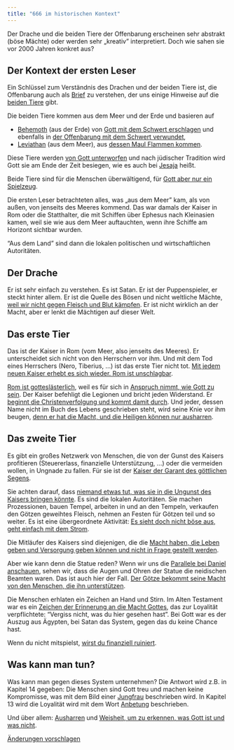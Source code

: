 ```yaml
---
title: "666 im historischen Kontext"
---
```



Der Drache und die beiden Tiere der Offenbarung erscheinen sehr abstrakt (böse Mächte) oder werden sehr „kreativ” interpretiert. Doch wie sahen sie vor 2000 Jahren konkret aus?


## Der Kontext der ersten Leser

<a name="a261"></a>
Ein Schlüssel zum Verständnis des Drachen und der beiden Tiere ist, die Offenbarung auch als [Brief](../../../background/literature/expl/the-book-of-revelation-how-to-read-it) zu verstehen, der uns einige Hinweise auf die [beiden Tiere](https://www.bibleserver.com/SLT/Offenbarung13) gibt.

Die beiden Tiere kommen aus dem Meer und der Erde und basieren auf

- [Behemoth](https://www.bibleserver.com/SLT/Hiob40%2C15-24) (aus der Erde) von [Gott mit dem Schwert erschlagen](https://www.bibleserver.com/SLT/Hiob40%2C19) und ebenfalls in [der Offenbarung mit dem Schwert verwundet](https://www.bibleserver.com/SLT/Offenbarung13%2C14),
- [Leviathan](https://www.bibleserver.com/SLT/Hiob41) (aus dem Meer), aus [dessen Maul Flammen kommen](https://www.bibleserver.com/SLT/Hiob41%2C19).


Diese Tiere werden [von Gott unterworfen](https://www.bibleserver.com/SLT/Hiob7%2C12) und nach jüdischer Tradition wird Gott sie am Ende der Zeit besiegen, wie es auch bei [Jesaja](https://www.bibleserver.com/SLT/Jesaja27%2C1) heißt.

Beide Tiere sind für die Menschen überwältigend, für [Gott aber nur ein Spielzeug](https://www.bibleserver.com/SLT/Psalm104%2C26).

Die ersten Leser betrachteten alles, was „aus dem Meer” kam, als von außen, von jenseits des Meeres kommend. Das war damals der Kaiser in Rom oder die Statthalter, die mit Schiffen über Ephesus nach Kleinasien kamen, weil sie wie aus dem Meer auftauchten, wenn ihre Schiffe am Horizont sichtbar wurden.

“Aus dem Land” sind dann die lokalen politischen und wirtschaftlichen Autoritäten.


## Der Drache

<a name="0a83"></a>
Er ist sehr einfach zu verstehen. Es ist Satan. Er ist der Puppenspieler, er steckt hinter allem. Er ist die Quelle des Bösen und nicht weltliche Mächte, [weil wir nicht gegen Fleisch und Blut kämpfen](https://www.bibleserver.com/SLT/Epheser6%2C12). Er ist nicht wirklich an der Macht, aber er lenkt die Mächtigen auf dieser Welt.


## Das erste Tier

<a name="e132"></a>
Das ist der Kaiser in Rom (vom Meer, also jenseits des Meeres). Er unterscheidet sich nicht von den Herrschern vor ihm. Und mit dem Tod eines Herrschers (Nero, Tiberius, …) ist das erste Tier nicht tot. [Mit jedem neuen Kaiser erhebt es sich wieder. Rom ist unschlagbar](https://www.bibleserver.com/SLT/Offenbarung13%2C3-4).

[Rom ist gotteslästerlich](https://www.bibleserver.com/SLT/Offenbarung13%2C4-6), weil es für sich in [Anspruch nimmt, wie Gott zu sein](../../../background/history/expl/pax-romana-key-to-understand-the-book-of-revelation). Der Kaiser befehligt die Legionen und bricht jeden Widerstand. Er [beginnt die Christenverfolgung und kommt damit durch](https://www.bibleserver.com/SLT/Offenbarung13%2C7-8). Und jeder, dessen Name nicht im Buch des Lebens geschrieben steht, wird seine Knie vor ihm beugen, [denn er hat die Macht, und die Heiligen können nur ausharren](https://www.bibleserver.com/SLT/Offenbarung13%2C10).


## Das zweite Tier

<a name="3622"></a>
Es gibt ein großes Netzwerk von Menschen, die von der Gunst des Kaisers profitieren (Steuererlass, finanzielle Unterstützung, …) oder die vermeiden wollen, in Ungnade zu fallen. Für sie ist der [Kaiser der Garant des göttlichen Segens](../../../background/history/expl/pax-romana-key-to-understand-the-book-of-revelation).

Sie achten darauf, dass [niemand etwas tut, was sie in die Ungunst des Kaisers bringen könnte](https://www.bibleserver.com/SLT/Offenbarung13%2C12). Es sind die lokalen Autoritäten. Sie machen Prozessionen, bauen Tempel, arbeiten in und an den Tempeln, verkaufen den Götzen geweihtes Fleisch, nehmen an Festen für Götzen teil und so weiter. Es ist eine übergeordnete Aktivität: [Es sieht doch nicht böse aus, geht einfach mit dem Strom](https://www.bibleserver.com/SLT/Offenbarung13%2C11).

Die Mitläufer des Kaisers sind diejenigen, die die [Macht haben, die Leben geben und Versorgung geben können und nicht in Frage gestellt werden](https://www.bibleserver.com/SLT/Offenbarung13%2C13-14).

Aber wie kann denn die Statue reden? Wenn wir uns die [Parallele bei Daniel anschauen](https://www.bibleserver.com/SLT/Daniel3%2C4-12), sehen wir, dass die Augen und Ohren der Statue die neidischen Beamten waren. Das ist auch hier der Fall. [Der Götze bekommt seine Macht von den Menschen, die ihn unterstützen](https://www.bibleserver.com/SLT/Offenbarung13%2C15).

Die Menschen erhlaten ein Zeichen an Hand und Stirn. Im Alten Testament war es ein [Zeichen der Erinnerung an die Macht Gottes](https://www.bibleserver.com/SLT/2.Mose13%2C16), das zur Loyalität verpflichtete: “Vergiss nicht, was du hier gesehen hast”. Bei Gott war es der Auszug aus Ägypten, bei Satan das System, gegen das du keine Chance hast.

Wenn du nicht mitspielst, [wirst du finanziell ruiniert](https://www.bibleserver.com/SLT/Offenbarung13%2C16-17).


## Was kann man tun?

<a name="6293"></a>
Was kann man gegen dieses System unternehmen? Die Antwort wird z.B. in Kapitel 14 gegeben: Die Menschen sind Gott treu und machen keine Kompromisse, was mit dem Bild einer [Jungfrau](https://www.bibleserver.com/SLT/Offenbarung14%2C4) beschrieben wird. In Kapitel 13 wird die Loyalität wird mit dem Wort [Anbetung](https://www.bibleserver.com/SLT/Offenbarung13%2C8) beschrieben.

Und über allem: [Ausharren](https://www.bibleserver.com/SLT/Offenbarung13%2C10) und [Weisheit, um zu erkennen, was Gott ist und was nicht](https://www.bibleserver.com/SLT/Offenbarung13%2C18).




[Änderungen vorschlagen](https://github.com/revelation-today/revelation-today/blob/main/exampleSite/content/docs/content/beasts/expl/the-beasts-and-the-666-in-historical-context.de.md)
